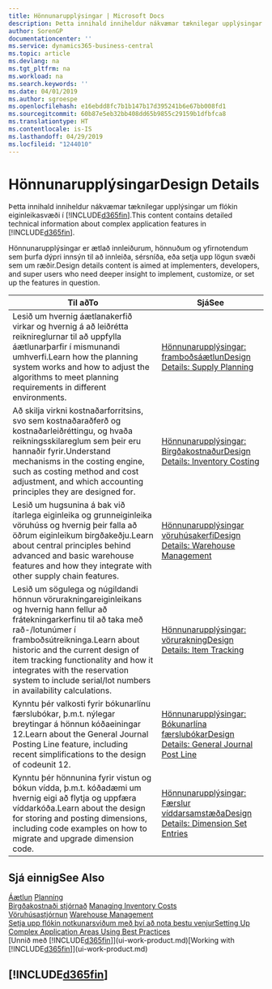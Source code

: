 ```yaml
---
title: Hönnunarupplýsingar | Microsoft Docs
description: Þetta innihald inniheldur nákvæmar tæknilegar upplýsingar um flókin eiginleikasvæði í Business Central.
author: SorenGP
documentationcenter: ''
ms.service: dynamics365-business-central
ms.topic: article
ms.devlang: na
ms.tgt_pltfrm: na
ms.workload: na
ms.search.keywords: ''
ms.date: 04/01/2019
ms.author: sgroespe
ms.openlocfilehash: e16ebdd8fc7b1b147b17d395241b6e67bb008fd1
ms.sourcegitcommit: 60b87e5eb32bb408dd65b9855c29159b1dfbfca8
ms.translationtype: HT
ms.contentlocale: is-IS
ms.lasthandoff: 04/29/2019
ms.locfileid: "1244010"
---
```

# <a name="design-details"></a><span data-ttu-id="8b289-103">Hönnunarupplýsingar</span><span class="sxs-lookup"><span data-stu-id="8b289-103">Design Details</span></span>
<span data-ttu-id="8b289-104">Þetta innihald inniheldur nákvæmar tæknilegar upplýsingar um flókin eiginleikasvæði í [!INCLUDE[d365fin](includes/d365fin_md.md)].</span><span class="sxs-lookup"><span data-stu-id="8b289-104">This content contains detailed technical information about complex application features in [!INCLUDE[d365fin](includes/d365fin_md.md)].</span></span>  

 <span data-ttu-id="8b289-105">Hönnunarupplýsingar er ætlað innleiðurum, hönnuðum og yfirnotendum sem þurfa dýpri innsýn til að innleiða, sérsníða, eða setja upp lögun svæði sem um ræðir.</span><span class="sxs-lookup"><span data-stu-id="8b289-105">Design details content is aimed at implementers, developers, and super users who need deeper insight to implement, customize, or set up the features in question.</span></span>  

|<span data-ttu-id="8b289-106">**Til að**</span><span class="sxs-lookup"><span data-stu-id="8b289-106">**To**</span></span>|<span data-ttu-id="8b289-107">**Sjá**</span><span class="sxs-lookup"><span data-stu-id="8b289-107">**See**</span></span>|  
|------------|-------------|  
|<span data-ttu-id="8b289-108">Lesið um hvernig áætlanakerfið virkar og hvernig á að leiðrétta reiknireglurnar til að uppfylla áætlunarþarfir í mismunandi umhverfi.</span><span class="sxs-lookup"><span data-stu-id="8b289-108">Learn how the planning system works and how to adjust the algorithms to meet planning requirements in different environments.</span></span>|[<span data-ttu-id="8b289-109">Hönnunarupplýsingar: framboðsáætlun</span><span class="sxs-lookup"><span data-stu-id="8b289-109">Design Details: Supply Planning</span></span>](design-details-supply-planning.md)|  
|<span data-ttu-id="8b289-110">Að skilja virkni kostnaðarforritsins, svo sem kostnaðaraðferð og kostnaðarleiðréttingu, og hvaða reikningsskilareglum sem þeir eru hannaðir fyrir.</span><span class="sxs-lookup"><span data-stu-id="8b289-110">Understand mechanisms in the costing engine, such as costing method and cost adjustment, and which accounting principles they are designed for.</span></span>|[<span data-ttu-id="8b289-111">Hönnunarupplýsingar: Birgðakostnaður</span><span class="sxs-lookup"><span data-stu-id="8b289-111">Design Details: Inventory Costing</span></span>](design-details-inventory-costing.md)|  
|<span data-ttu-id="8b289-112">Lesið um hugsunina á bak við ítarlega eiginleika og grunneiginleika vöruhúss og hvernig þeir falla að öðrum eiginleikum birgðakeðju.</span><span class="sxs-lookup"><span data-stu-id="8b289-112">Learn about central principles behind advanced and basic warehouse features and how they integrate with other supply chain features.</span></span>|[<span data-ttu-id="8b289-113">Hönnunarupplýsingar vöruhúsakerfi</span><span class="sxs-lookup"><span data-stu-id="8b289-113">Design Details: Warehouse Management</span></span>](design-details-warehouse-management.md)|  
|<span data-ttu-id="8b289-114">Lesið um sögulega og núgildandi hönnun vörurakningareiginleikans og hvernig hann fellur að frátekningarkerfinu til að taka með rað-/lotunúmer í framboðsútreikninga.</span><span class="sxs-lookup"><span data-stu-id="8b289-114">Learn about historic and the current design of item tracking functionality and how it integrates with the reservation system to include serial/lot numbers in availability calculations.</span></span>|[<span data-ttu-id="8b289-115">Hönnunarupplýsingar: vörurakning</span><span class="sxs-lookup"><span data-stu-id="8b289-115">Design Details: Item Tracking</span></span>](design-details-item-tracking.md)|  
|<span data-ttu-id="8b289-116">Kynntu þér valkosti fyrir bókunarlínu færslubókar, þ.m.t. nýlegar breytingar á hönnun kóðaeiningar 12.</span><span class="sxs-lookup"><span data-stu-id="8b289-116">Learn about the General Journal Posting Line feature, including recent simplifications to the design of codeunit 12.</span></span>|[<span data-ttu-id="8b289-117">Hönnunarupplýsingar: Bókunarlína færslubókar</span><span class="sxs-lookup"><span data-stu-id="8b289-117">Design Details: General Journal Post Line</span></span>](design-details-general-journal-post-line.md)|
|<span data-ttu-id="8b289-118">Kynntu þér hönnunina fyrir vistun og bókun vídda, þ.m.t. kóðadæmi um hvernig eigi að flytja og uppfæra víddarkóða.</span><span class="sxs-lookup"><span data-stu-id="8b289-118">Learn about the design for storing and posting dimensions, including code examples on how to migrate and upgrade dimension code.</span></span>|[<span data-ttu-id="8b289-119">Hönnunarupplýsingar: Færslur víddarsamstæða</span><span class="sxs-lookup"><span data-stu-id="8b289-119">Design Details: Dimension Set Entries</span></span>](design-details-dimension-set-entries.md)| 

## <a name="see-also"></a><span data-ttu-id="8b289-120">Sjá einnig</span><span class="sxs-lookup"><span data-stu-id="8b289-120">See Also</span></span>  
 <span data-ttu-id="8b289-121">[Áætlun](production-planning.md) </span><span class="sxs-lookup"><span data-stu-id="8b289-121">[Planning](production-planning.md) </span></span>  
 <span data-ttu-id="8b289-122">[Birgðakostnaði stjórnað](finance-manage-inventory-costs.md) </span><span class="sxs-lookup"><span data-stu-id="8b289-122">[Managing Inventory Costs](finance-manage-inventory-costs.md) </span></span>  
 <span data-ttu-id="8b289-123">[Vöruhúsastjórnun](warehouse-manage-warehouse.md) </span><span class="sxs-lookup"><span data-stu-id="8b289-123">[Warehouse Management](warehouse-manage-warehouse.md) </span></span>  
 [<span data-ttu-id="8b289-124">Setja upp flókin notkunarsviðum með því að nota bestu venjur</span><span class="sxs-lookup"><span data-stu-id="8b289-124">Setting Up Complex Application Areas Using Best Practices</span></span>](set-up-complex-application-areas-using-best-practices.md)  
 <span data-ttu-id="8b289-125">[Unnið með [!INCLUDE[d365fin](includes/d365fin_md.md)]](ui-work-product.md)</span><span class="sxs-lookup"><span data-stu-id="8b289-125">[Working with [!INCLUDE[d365fin](includes/d365fin_md.md)]](ui-work-product.md)</span></span>

 ## [!INCLUDE[d365fin](includes/free_trial_md.md)]  
